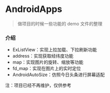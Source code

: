 # AndroidApps
> 做项目的时候一些功能的 demo 文件的整理

### 介绍
- ExListView：实现上拉加载、下拉刷新功能
- address：实现获取经纬度功能
- map：实现图片的旋转、缩放等功能
- fd_map：实现在图片上的实时定位
- AndroidAutoSize：仿照今日头条进行屏幕适配

注：项目已经不再维护，仅供参考
